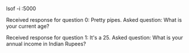 lsof -i :5000

Received response for question 0: Pretty pipes.
Asked question: What is your current age?

Received response for question 1: It's a 25.
Asked question: What is your annual income in Indian Rupees?